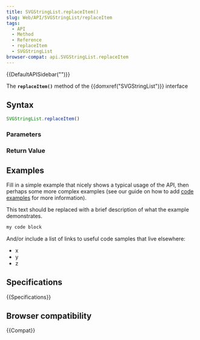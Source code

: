 ```yaml
---
title: SVGStringList.replaceItem()
slug: Web/API/SVGStringList/replaceItem
tags:
  - API
  - Method
  - Reference
  - replaceItem
  - SVGStringList
browser-compat: api.SVGStringList.replaceItem
---
```

{{DefaultAPISidebar("")}}

The **`replaceItem()`** method of the {{domxref("SVGStringList")}} interface 

## Syntax

```js
SVGStringList.replaceItem()
```

### Parameters



### Return Value



## Examples

Fill in a simple example that nicely shows a typical usage of the API, then perhaps some more complex examples (see our guide on how to add [code examples](/en-US/docs/MDN/Contribute/Structures/Code_examples) for more information).

This text should be replaced with a brief description of what the example demonstrates.

```js
my code block
```

And/or include a list of links to useful code samples that live elsewhere:

*   x
*   y
*   z

## Specifications

{{Specifications}}

## Browser compatibility

{{Compat}}

